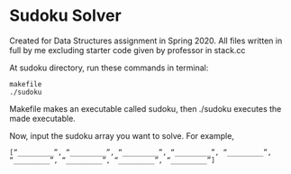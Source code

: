# Sudoku Solver

Created for Data Structures assignment in Spring 2020. All files written in full by me excluding starter code given by professor in stack.cc

At sudoku directory, run these commands in terminal:

```
makefile
./sudoku
```

Makefile makes an executable called sudoku, then ./sudoku executes the made executable. 

Now, input the sudoku array you want to solve. For example,

```
[“_________”, “_________”, “_________”, “_________”, “_________”, “_________”, “_________”, “_________”, “_________”]
```
